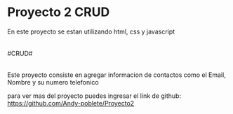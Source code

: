 # Proyecto 2 CRUD
En este proyecto se estan utilizando html, css y javascript
######
#CRUD#
######

Este proyecto consiste en agregar informacion de contactos como el Email, Nombre y su numero telefonico

para ver mas del proyecto puedes ingresar el link de github:
https://github.com/Andy-poblete/Proyecto2